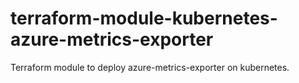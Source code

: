 # terraform-module-kubernetes-azure-metrics-exporter

Terraform module to deploy azure-metrics-exporter on kubernetes.